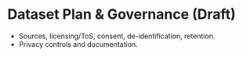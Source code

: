# Dataset Plan & Governance (Draft)

- Sources, licensing/ToS, consent, de-identification, retention.
- Privacy controls and documentation.
